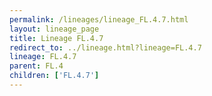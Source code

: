 ```yaml
---
permalink: /lineages/lineage_FL.4.7.html
layout: lineage_page
title: Lineage FL.4.7
redirect_to: ../lineage.html?lineage=FL.4.7
lineage: FL.4.7
parent: FL.4
children: ['FL.4.7']
---
```

